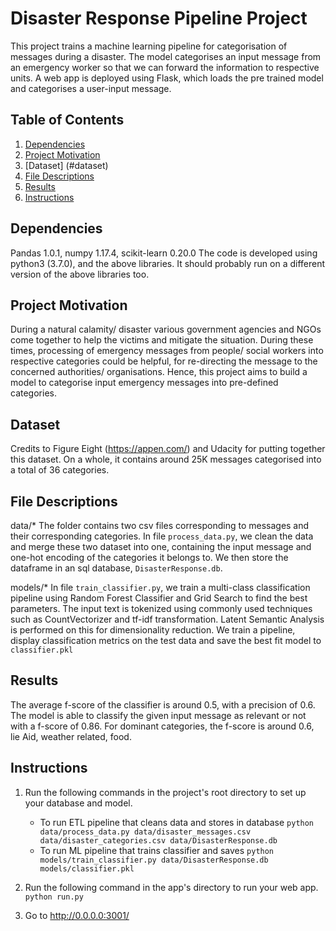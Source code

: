 # Disaster Response Pipeline Project
This project trains a machine learning pipeline for categorisation of messages during a disaster. The model categorises an input message from an emergency worker so that we can forward the information to respective units. A web app is deployed using Flask, which loads the pre trained model and categorises a user-input message.

## Table of Contents
1. [Dependencies](#deps)
2. [Project Motivation](#motivation)
3. [Dataset] (#dataset)
4. [File Descriptions](#desc)
5. [Results](#results)
6. [Instructions](#instructions)

## Dependencies<a name="deps"></a>
Pandas 1.0.1, numpy 1.17.4, scikit-learn 0.20.0
The code is developed using python3 (3.7.0), and the above libraries. It should probably run on a different version of the above libraries too.

## Project Motivation<a name="motivation"></a>
During a natural calamity/ disaster various government agencies and NGOs come together to help the victims and mitigate the situation. During these times, processing of emergency messages from people/ social workers into respective categories could be helpful, for re-directing the message to the concerned authorities/ organisations. Hence, this project aims to build a model to categorise input emergency messages into pre-defined categories.

## Dataset
Credits to Figure Eight (https://appen.com/) and Udacity for putting together this dataset. On a whole, it contains around 25K messages categorised into a total of 36 categories.

## File Descriptions<a name="desc"></a>
data/*
The folder contains two csv files corresponding to messages and their corresponding categories. In file `process_data.py`, we clean the data and merge these two dataset into one, containing the input message and one-hot encoding of the categories it belongs to. We then store the dataframe in an sql database, `DisasterResponse.db`.

models/*
In file `train_classifier.py`, we train a multi-class classification pipeline using Random Forest Classifier and Grid Search to find the best parameters. The input text is tokenized using commonly used techniques such as CountVectorizer and tf-idf transformation. Latent Semantic Analysis is performed on this for dimensionality reduction.
We train a pipeline, display classification metrics on the test data and save the best fit model to `classifier.pkl`

## Results<a name="results"></a>
The average f-score of the classifier is around 0.5, with a precision of 0.6. The model is able to classify the given input message as relevant or not with a f-score of 0.86. For dominant categories, the f-score is around 0.6, lie Aid, weather related, food.


## Instructions<a name="instructions"></a>
1. Run the following commands in the project's root directory to set up your database and model.

    - To run ETL pipeline that cleans data and stores in database
        `python data/process_data.py data/disaster_messages.csv data/disaster_categories.csv data/DisasterResponse.db`
    - To run ML pipeline that trains classifier and saves
        `python models/train_classifier.py data/DisasterResponse.db models/classifier.pkl`

2. Run the following command in the app's directory to run your web app.
    `python run.py`

3. Go to http://0.0.0.0:3001/
